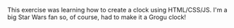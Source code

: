 This exercise was learning how to create a clock using HTML/CSS/JS. I'm a big Star Wars fan so, of course, had to make it a Grogu clock!
